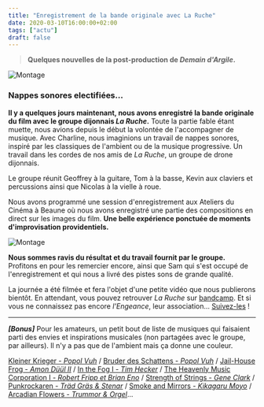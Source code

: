 ```yaml
---
title: "Enregistrement de la bande originale avec La Ruche"
date: 2020-03-10T16:00:00+02:00
tags: ["actu"]
draft: false
---
```


> **Quelques nouvelles de la post-production de *Demain d'Argile*.**

![Montage](/blog/enregistrement-de-la-bande-originale-avec-la-ruche/bo-01.jpg)

### Nappes sonores electifiées...

**Il y a quelques jours maintenant, nous avons enregistré la bande originale du film avec le groupe dijonnais *La Ruche*.** Toute la partie fable étant muette, nous avions depuis le début la volontée de l'accompagner de musique. Avec Charline, nous imaginions un travail de nappes sonores, inspiré par les classiques de l'ambient ou de la musique progressive. Un travail dans les cordes de nos amis de *La Ruche*, un groupe de drone dijonnais.

Le groupe réunit Geoffrey à la guitare, Tom à la basse, Kevin aux claviers et percussions ainsi que Nicolas à la vielle à roue.

Nous avons programmé une session d'enregistrement aux Ateliers du Cinéma à Beaune où nous avons enregistré une partie des compositions en direct sur les images du film. **Une belle expérience ponctuée de moments d'improvisation providentiels.**

![Montage](/blog/enregistrement-de-la-bande-originale-avec-la-ruche/bo-02.jpg)

**Nous sommes ravis du résultat et du travail fournit par le groupe.** Profitons en pour les remercier encore, ainsi que Sam qui s'est occupé de l'enregistrement et qui nous a livré des pistes sons de grande qualité.

La journée a été filmée et fera l'objet d'une petite vidéo que nous publierons bientôt. En attendant, vous pouvez retrouver *La Ruche* sur [bandcamp](https://lengeance.bandcamp.com/album/live). Et si vous ne connaissez pas encore *l'Engeance*, leur association... [Suivez-les](https://www.facebook.com/LEngeance/) !

---

***[Bonus]*** Pour les amateurs, un petit bout de liste de musiques qui faisaient parti des envies et inspirations musicales (non partagées avec le groupe, par ailleurs). Il n'y a pas que de l'ambient mais ça donne une couleur.

[Kleiner Krieger - *Popol Vuh*](http://www.youtube.com/watch?v=yWzvQli1z4g) / [Bruder des Schattens - *Popol Vuh*](https://www.youtube.com/watch?v=OLiBkEhs2QE) / [Jail-House Frog - *Amon Düül II*](https://www.youtube.com/watch?v=pvamU4v1rjk) / [In the Fog I - *Tim Hecker*](https://www.youtube.com/watch?v=ShW8YyueC1s) / [The Heavenly Music Corporation I - *Robert Fripp et Brian Eno*](https://www.youtube.com/watch?v=ZwHH7XECJLg) / [Strength of Strings - *Gene Clark*](https://www.youtube.com/watch?v=dfx4vefHdKs) / [Punkrockaren - *Träd Gräs & Stenar*](https://www.youtube.com/watch?v=Qp6ldaGVjEY) / [Smoke and Mirrors - *Kikagaru Moyo*](https://www.youtube.com/watch?v=_rIBXu6jnD0) / [Arcadian Flowers - *Trummor & Orgel*](https://www.youtube.com/watch?v=gIOj9RbBvqo)...
